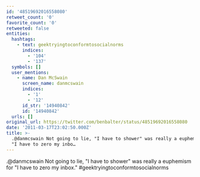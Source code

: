 ```yaml
---
id: '48519692016558080'
retweet_count: '0'
favorite_count: '0'
retweeted: false
entities:
  hashtags:
    - text: geektryingtoconformtosocialnorms
      indices:
        - '104'
        - '137'
  symbols: []
  user_mentions:
    - name: Dan McSwain
      screen_name: danmcswain
      indices:
        - '1'
        - '12'
      id_str: '14940842'
      id: '14940842'
  urls: []
original_url: https://twitter.com/benbalter/status/48519692016558080
date: '2011-03-17T23:02:50.000Z'
title: >-
  .@danmcswain Not going to lie, "I have to shower" was really a euphemism for
  "I have to zero my inbo…
---
```


.@danmcswain Not going to lie, "I have to shower" was really a euphemism for "I have to zero my inbox." #geektryingtoconformtosocialnorms